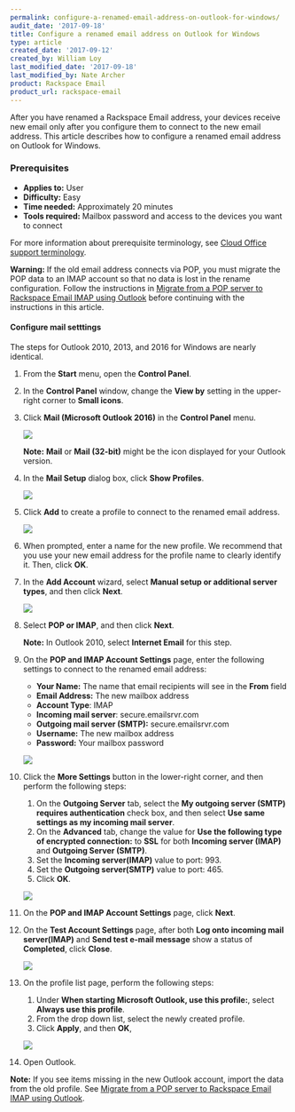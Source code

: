 ```yaml
---
permalink: configure-a-renamed-email-address-on-outlook-for-windows/
audit_date: '2017-09-18'
title: Configure a renamed email address on Outlook for Windows
type: article
created_date: '2017-09-12'
created_by: William Loy
last_modified_date: '2017-09-18'
last_modified_by: Nate Archer
product: Rackspace Email
product_url: rackspace-email
---
```


After you have renamed a Rackspace Email address, your devices receive new email only after you configure them to connect to the new email address. This article describes how to configure a renamed email address on Outlook for Windows.

### Prerequisites

- **Applies to:** User
- **Difficulty:** Easy
- **Time needed:** Approximately 20 minutes
- **Tools required:**  Mailbox password and access to the devices you want to connect

For more information about prerequisite terminology, see [Cloud Office support terminology](/support/how-to/cloud-office-support-terminology/).

**Warning:** If the old email address connects via POP, you must migrate the POP data to an IMAP account so that no data is lost in the rename configuration. Follow the instructions in [Migrate from a POP server to Rackspace Email IMAP using Outlook](/support/how-to/migrating-from-a-pop-server-to-rackspace-email-imap-using-outlook/) before continuing with the instructions in this article.

#### Configure mail setttings

The steps for Outlook 2010, 2013, and 2016 for Windows are nearly identical.

1. From the **Start** menu, open the **Control Panel**.
2. In the **Control Panel** window, change the **View by** setting in the upper-right corner to **Small icons**.
3. Click **Mail (Microsoft Outlook 2016)** in the **Control Panel** menu.

   ![](OL16windowsSC1.png)

    **Note:** **Mail** or **Mail (32-bit)** might be the icon displayed for your Outlook version.

4. In the **Mail Setup** dialog box, click **Show Profiles**.

   ![](OL16windowsSC2.png)

5. Click **Add** to create a profile to connect to the renamed email address.

   ![](OL16windowsSC3.png)

6. When prompted, enter a name for the new profile. We recommend that you use your new email address for the profile name to clearly identify it. Then, click **OK**.

7. In the **Add Account** wizard, select **Manual setup or additional server types**, and then click **Next**.

    ![](OL16windowsSC4.png)

8. Select **POP or IMAP**, and then click **Next**.

    **Note:** In Outlook 2010, select **Internet Email** for this step.

9. On the **POP and IMAP Account Settings** page, enter the following settings to connect to the renamed email address:

    - **Your Name:**  The name that email recipients will see in the **From** field
    - **Email Address:** The new mailbox address
    - **Account Type**: IMAP
    - **Incoming mail server**: secure.emailsrvr.com
    - **Outgoing mail server (SMTP):** secure.emailsrvr.com
    - **Username:** The new mailbox address
    - **Password:** Your mailbox password

    ![](OL16windowsSC5.png)

10. Click the **More Settings** button in the lower-right corner, and then perform the following steps:

    1. On the **Outgoing Server** tab, select the **My outgoing server (SMTP) requires authentication** check box, and then select **Use same settings as my incoming mail server**.
    2. On the **Advanced** tab, change the value for **Use the following type of encrypted connection:** to **SSL** for both **Incoming server (IMAP)** and **Outgoing Server (SMTP)**.
    3. Set the **Incoming server(IMAP)** value to port: 993.
    4. Set the **Outgoing server(SMTP)** value to port: 465.
    5. Click **OK**.

    ![](OL16windowsSC6.png)

11. On the **POP and IMAP Account Settings** page, click **Next**.
12. On the **Test Account Settings** page, after both **Log onto incoming mail server(IMAP)** and **Send test e-mail message** show a status of **Completed**, click **Close**.

    ![](OL16windowsSC7.png)

13. On the profile list page, perform the following steps: 

    1. Under **When starting Microsoft Outlook, use this profile:**, select **Always use this profile**. 
    2. From the drop down list, select the newly created profile.
    3. Click **Apply**, and then **OK**,

    ![](OL16windowsSC8.png)

14. Open Outlook.

**Note:** If you see items missing in the new Outlook account, import the data from the old profile. See [Migrate from a POP server to Rackspace Email IMAP using Outlook](/support/how-to/migrating-from-a-pop-server-to-rackspace-email-imap-using-outlook/).
